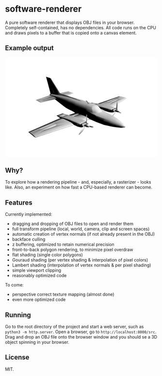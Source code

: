 # software-renderer

A pure software renderer that displays OBJ files in your browser. Completely self-contained, has no dependencies. All code runs on the CPU and draws pixels to a buffer that is copied onto a canvas element.

## Example output

![](https://github.com/kristoffer-dyrkorn/software-renderer/blob/main/images/cessna.jpg)

## Why?

To explore how a rendering pipeline - and, especially, a rasterizer - looks like. Also, an experiment on how fast a CPU-based renderer can become.

## Features

Currently implemented:

- dragging and dropping of OBJ files to open and render them
- full transform pipeline (local, world, camera, clip and screen spaces)
- automatic creation of vertex normals (if not already present in the OBJ)
- backface culling
- z buffering, optimized to retain numerical precision
- front-to-back polygon rendering, to minimize pixel overdraw
- flat shading (single color polygons)
- Gouraud shading (per vertex shading & interpolation of pixel colors)
- Lambert shading (interpolation of vertex normals & per pixel shading)
- simple viewport clipping
- reasonably optimized code

To come:

- perspective correct texture mapping (almost done)
- even more optimized code

## Running

Go to the root directory of the project and start a web server, such as `python3 -m http.server`. Open a browser, go to `http://localhost:8000/src`. Drag and drop an OBJ file onto the browser window and you should se a 3D object spinning in your browser.

## License

MIT.
